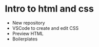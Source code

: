 # Intro to html and css

- New repository 
- VSCode to create and edit CSS
- Preview HTML
- Boilerplates